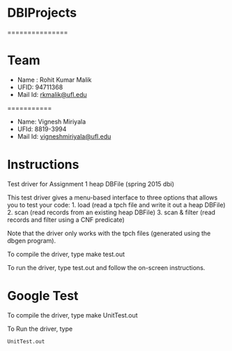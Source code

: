 # DBIProjects
===============


Team 
====
- Name :  Rohit Kumar Malik
- UFID: 94711368
- Mail Id: rkmalik@ufl.edu


===========

- Name: Vignesh Miriyala
- UFId: 8819-3994
- Mail Id: vigneshmiriyala@ufl.edu


Instructions
============
Test driver for Assignment 1 heap DBFile (spring 2015 dbi) 

This test driver gives a menu-based interface to three options that allows you to test your code:
	1. load (read a tpch file and write it out a heap DBFile)
	2. scan (read records from an existing heap DBFile)
	3. scan & filter (read records and filter using a CNF predicate)

Note that the driver only works with the tpch files (generated using the dbgen program). 

To compile the driver, type
	make test.out

To run the driver, type
	test.out
and follow the on-screen instructions.


Google Test 
===========

To compile the driver, type
	make UnitTest.out

To Run the driver, type
	
	UnitTest.out

